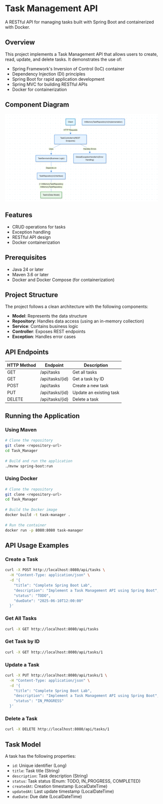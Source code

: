# Task Management API

A RESTful API for managing tasks built with Spring Boot and containerized with Docker.

## Overview

This project implements a Task Management API that allows users to create, read, update, and delete tasks. It demonstrates the use of:

- Spring Framework's Inversion of Control (IoC) container
- Dependency Injection (DI) principles
- Spring Boot for rapid application development
- Spring MVC for building RESTful APIs
- Docker for containerization

## Component Diagram

<!-- Place your component diagram image or Mermaid code below -->

![img_2.png](img_2.png)

<!-- Or use Mermaid syntax:
```mermaid
<PASTE YOUR MERMAID DIAGRAM CODE HERE>
```
-->

## Features

- CRUD operations for tasks
- Exception handling
- RESTful API design
- Docker containerization

## Prerequisites

- Java 24 or later
- Maven 3.6 or later
- Docker and Docker Compose (for containerization)

## Project Structure

The project follows a clean architecture with the following components:

- **Model**: Represents the data structure
- **Repository**: Handles data access (using an in-memory collection)
- **Service**: Contains business logic
- **Controller**: Exposes REST endpoints
- **Exception**: Handles error cases

## API Endpoints

| HTTP Method | Endpoint         | Description                   |
|-------------|------------------|-------------------------------|
| GET         | /api/tasks       | Get all tasks                 |
| GET         | /api/tasks/{id}  | Get a task by ID              |
| POST        | /api/tasks       | Create a new task             |
| PUT         | /api/tasks/{id}  | Update an existing task       |
| DELETE      | /api/tasks/{id}  | Delete a task                 |

## Running the Application

### Using Maven

```bash
# Clone the repository
git clone <repository-url>
cd Task_Manager

# Build and run the application
./mvnw spring-boot:run
```

### Using Docker

```bash
# Clone the repository
git clone <repository-url>
cd Task_Manager

# Build the Docker image
docker build -t task-manager .

# Run the container
docker run -p 8080:8080 task-manager
```

## API Usage Examples

### Create a Task

```bash
curl -X POST http://localhost:8080/api/tasks \
  -H "Content-Type: application/json" \
  -d '{
    "title": "Complete Spring Boot Lab",
    "description": "Implement a Task Management API using Spring Boot",
    "status": "TODO",
    "dueDate": "2025-06-10T12:00:00"
  }'
```

### Get All Tasks

```bash
curl -X GET http://localhost:8080/api/tasks
```

### Get Task by ID

```bash
curl -X GET http://localhost:8080/api/tasks/1
```

### Update a Task

```bash
curl -X PUT http://localhost:8080/api/tasks/1 \
  -H "Content-Type: application/json" \
  -d '{
    "title": "Complete Spring Boot Lab",
    "description": "Implement a Task Management API using Spring Boot",
    "status": "IN_PROGRESS"
  }'
```

### Delete a Task

```bash
curl -X DELETE http://localhost:8080/api/tasks/1
```

## Task Model

A task has the following properties:

- `id`: Unique identifier (Long)
- `title`: Task title (String)
- `description`: Task description (String)
- `status`: Task status (Enum: TODO, IN_PROGRESS, COMPLETED)
- `createdAt`: Creation timestamp (LocalDateTime)
- `updatedAt`: Last update timestamp (LocalDateTime)
- `dueDate`: Due date (LocalDateTime)
